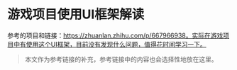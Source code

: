 # 游戏项目使用UI框架解读

参考的项目和链接：https://zhuanlan.zhihu.com/p/667966938。实际在游戏项目中有使用这个UI框架，目前没有发现什么问题，值得花时间学习一下。

> 本文作为参考链接的补充，参考链接中的内容也会选择性地放在这里。



